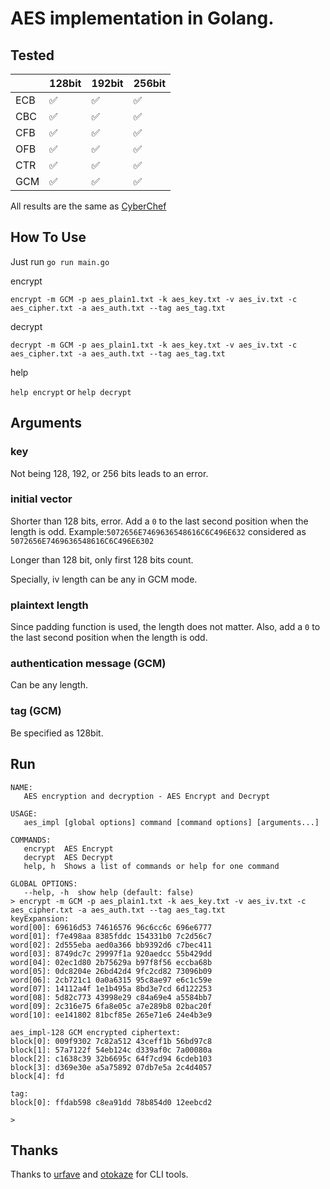 # AES implementation in Golang.

## Tested
|      | 128bit  | 192bit | 256bit |
| ---- | ------- | ------ | ------ |
| ECB  |   ✅    |   ✅   |   ✅  |
| CBC  |   ✅    |   ✅   |   ✅  |
| CFB  |   ✅    |   ✅   |   ✅  |
| OFB  |   ✅    |   ✅   |   ✅  |
| CTR  |   ✅    |   ✅   |   ✅  |
| GCM  |   ✅    |   ✅   |   ✅  |

All results are the same as [CyberChef](https://github.com/gchq/CyberChef)

## How To Use
Just run `go run main.go`

encrypt

`encrypt -m GCM -p aes_plain1.txt -k aes_key.txt -v aes_iv.txt -c aes_cipher.txt -a aes_auth.txt --tag aes_tag.txt`

decrypt

`decrypt -m GCM -p aes_plain1.txt -k aes_key.txt -v aes_iv.txt -c aes_cipher.txt -a aes_auth.txt --tag aes_tag.txt` 

help

`help encrypt` or `help decrypt`

## Arguments
### key
Not being 128, 192, or 256 bits leads to an error. 

### initial vector
Shorter than 128 bits, error. 
Add a `0` to the last second position when the
length is odd. Example:`5072656E7469636548616C6C496E632` considered as `5072656E7469636548616C6C496E6302` 

Longer than 128 bit, only first 128 bits count. 

Specially, iv length can be any in GCM mode.

### plaintext length
Since padding function is used, the length does not matter. Also, add a `0` to the last second position when the 
length is odd. 

### authentication message (GCM)
Can be any length.

### tag (GCM)
Be specified as 128bit.

## Run

``` 
NAME:
   AES encryption and decryption - AES Encrypt and Decrypt

USAGE:
   aes_impl [global options] command [command options] [arguments...]

COMMANDS:
   encrypt  AES Encrypt
   decrypt  AES Decrypt
   help, h  Shows a list of commands or help for one command

GLOBAL OPTIONS:
   --help, -h  show help (default: false)
> encrypt -m GCM -p aes_plain1.txt -k aes_key.txt -v aes_iv.txt -c aes_cipher.txt -a aes_auth.txt --tag aes_tag.txt
keyExpansion:
word[00]: 69616d53 74616576 96c6cc6c 696e6777 
word[01]: f7e498aa 8385fddc 154331b0 7c2d56c7 
word[02]: 2d555eba aed0a366 bb9392d6 c7bec411 
word[03]: 8749dc7c 29997f1a 920aedcc 55b429dd 
word[04]: 02ec1d80 2b75629a b97f8f56 eccba68b 
word[05]: 0dc8204e 26bd42d4 9fc2cd82 73096b09 
word[06]: 2cb721c1 0a0a6315 95c8ae97 e6c1c59e 
word[07]: 14112a4f 1e1b495a 8bd3e7cd 6d122253 
word[08]: 5d82c773 43998e29 c84a69e4 a5584bb7 
word[09]: 2c316e75 6fa8e05c a7e289b8 02bac20f 
word[10]: ee141802 81bcf85e 265e71e6 24e4b3e9 

aes_impl-128 GCM encrypted ciphertext:
block[0]: 009f9302 7c82a512 43ceff1b 56bd97c8
block[1]: 57a7122f 54eb124c d339af0c 7a00080a
block[2]: c1638c39 32b6695c 64f7cd94 6cdeb103
block[3]: d369e30e a5a75892 07db7e5a 2c4d4057
block[4]: fd

tag:
block[0]: ffdab598 c8ea91dd 78b854d0 12eebcd2

> 
```

## Thanks

Thanks to [urfave](https://github.com/urfave/cli) and [otokaze](https://github.com/otokaze/go-kit) for CLI tools.
